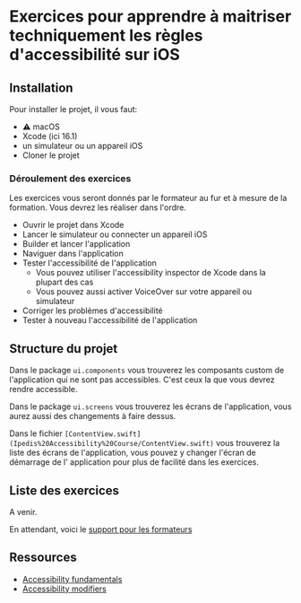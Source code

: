 # Exercices pour apprendre à maitriser techniquement les règles d'accessibilité sur iOS

## Installation

Pour installer le projet, il vous faut:

- ⚠️ macOS
- Xcode (ici 16.1)
- un simulateur ou un appareil iOS
- Cloner le projet

### Déroulement des exercices

Les exercices vous seront donnés par le formateur au fur et à mesure de la formation.
Vous devrez les réaliser dans l'ordre.

- Ouvrir le projet dans Xcode
- Lancer le simulateur ou connecter un appareil iOS
- Builder et lancer l'application
- Naviguer dans l'application
- Tester l'accessibilité de l'application
  - Vous pouvez utiliser l'accessibility inspector de Xcode dans la plupart des cas
  - Vous pouvez aussi activer VoiceOver sur votre appareil ou simulateur
- Corriger les problèmes d'accessibilité
- Tester à nouveau l'accessibilité de l'application

## Structure du projet

Dans le package `ui.components` vous trouverez les composants custom de l'application qui ne sont
pas accessibles. C'est ceux la que vous devrez rendre accessible.

Dans le package `ui.screens` vous trouverez les écrans de l'application, vous aurez aussi des
changements à faire dessus.

Dans le fichier `[ContentView.swift](Ipedis%20Accessibility%20Course/ContentView.swift)` vous
trouverez la liste des écrans de l'application, vous pouvez y changer l'écran de démarrage de l'
application pour plus de facilité dans les exercices.

## Liste des exercices

A venir.

En attendant, voici
le [support pour les formateurs](https://www.notion.so/m33/Exercices-iOS-13e8f3776f4f8030a7afe3b94e7ad45c)

## Ressources
- [Accessibility fundamentals](https://developer.apple.com/documentation/swiftui/accessibility-fundamentals)
- [Accessibility modifiers](https://developer.apple.com/documentation/swiftui/view-accessibility)